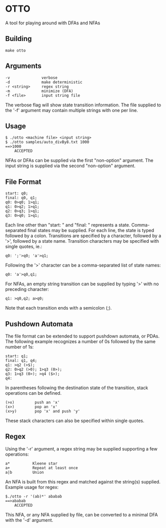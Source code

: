# OTTO

A tool for playing around with DFAs and NFAs

## Building
```
make otto
```

## Arguments
```
-v              verbose
-d              make deterministic
-r <string>     regex string
-m              minimize (DFA)
-f <file>       input string file
```
The verbose flag will show state transition
information. The file supplied to the '-f' 
argument may contain multiple strings with 
one per line.

## Usage
```
$ ./otto <machine file> <input string>
$ ./otto samples/auto_divBy8.txt 1000
==>1000
	ACCEPTED
```
NFAs or DFAs can be supplied via the first
"non-option" argument. The input string is
supplied via the second "non-option" argument.

## File Format
```
start: q0;
final: q0, q1;
q0: 0>q0; 1>q1;
q1: 0>q2; 1>q1;
q2: 0>q3; 1>q1;
q3: 0>q0; 1>q1;
```
Each line other than "start: " and "final: "
represents a state. Comma-separated final states
may be supplied. For each line, the state is typed
followed by a colon. Transitions are specified
by a character, followed by a '>', followed by
a state name. Transition characters may be
specified with single quotes, ie.:

```
q0: ';'>q0; 'a'>q1;
```
Following the '>' character can be a comma-separated
list of state names:
```
q0: 'a'>q0,q1;
```
For NFAs, an empty string transition can be supplied
by typing '>' with no preceding character:
```
q1: >q0,q2; a>q0;
```

Note that each transition ends with a semicolon (;).

## Pushdown Automata
The file format can be extended to support pushdown 
automata, or PDAs. The following example recognizes
a number of 0s followed by the same number of 1s:
```
start: q1;
final: q1, q4;
q1: >q2 (>$);
q2: 0>q2 (>0); 1>q3 (0>);
q3: 1>q3 (0>); >q4 ($>);
q4:
```
In parentheses following the destination state of
the transition, stack operations can be defined.
```
(>x)         push an 'x'
(x>)         pop an 'x'
(x>y)        pop 'x' and push 'y'
```
These stack characters can also be specified within
single quotes.

## Regex
Using the '-r' argument, a regex string may be supplied
supporting a few operations:
```
a*			Kleene star
a+			Repeat at least once
a|b			Union
```
An NFA is built from this regex and matched against
the string(s) supplied. Example usage for regex:
```
$./otto -r '(ab)*' ababab
==>ababab
	ACCEPTED
```
This NFA, or any NFA supplied by file, can be converted
to a minimal DFA with the '-d' argument.
